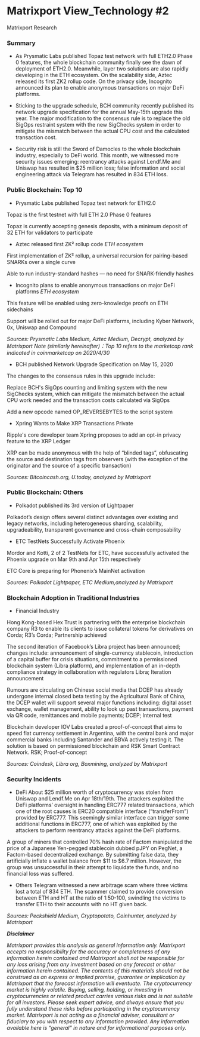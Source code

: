# Matrixport View_Technology #2
Matrixport Research

### Summary
- As Prysmatic Labs published Topaz test network with full ETH2.0 Phase 0 features, the whole blockchain community finally see the dawn of deployment of ETH2.0. Meanwhile, layer two solutions are also rapidly developing in the ETH ecosystem. On the scalability side, Aztec released its first ZK2 rollup code. On the privacy side, Incognito announced its plan to enable anonymous transactions on major DeFi platforms.

- Sticking to the upgrade schedule, BCH community recently published its network upgrade specification for the annual May-15th upgrade this year. The major modification to the consensus rule is to replace the old SigOps restraint system with the new SigChecks system in order to mitigate the mismatch between the actual CPU cost and the calculated transaction cost.

- Security risk is still the Sword of Damocles to the whole blockchain industry, especially to DeFi world. This month, we witnessed more security issues emerging: reentrancy attacks against Lendf.Me and Uniswap has resulted in $25 million loss; false information and social engineering attack via Telegram has resulted in 834 ETH loss.

### Public Blockchain:  Top 10
- Prysmatic Labs published Topaz test network for ETH2.0 

Topaz is the first testnet with full ETH 2.0 Phase 0 features

Topaz is currently accepting genesis deposits, with a minimum deposit of 32 ETH for validators to participate

- Aztec released first ZK² rollup code 
*ETH ecosystem*

First implementation of ZK² rollup, a universal recursion for pairing-based SNARKs over a single curve

Able to run industry-standard hashes — no need for SNARK-friendly hashes

- Incognito plans to enable anonymous transactions on major DeFi platforms
*ETH ecosystem*

This feature will be enabled using zero-knowledge proofs on ETH sidechains

Support will be rolled out for major DeFi platforms, including Kyber Network, 0x, Uniswap and Compound

*Sources: Prysmatic Labs Medium, Aztec Medium, Decrypt, analyzed by Matrixport
Note (similarly hereinafter)：Top 10 refers to the marketcap rank indicated in coinmarketcap on 2020/4/30*

- BCH published Network Upgrade Specification on May 15, 2020

The changes to the consensus rules in this upgrade include:

Replace BCH's SigOps counting and limiting system with the new SigChecks system, which can mitigate the mismatch between the actual CPU work needed and the transaction costs calculated via SigOps 

Add a new opcode named OP_REVERSEBYTES to the script system

- Xpring Wants to Make XRP Transactions Private

Ripple's core developer team Xpring proposes to add an opt-in privacy feature to the XRP Ledger

XRP can be made anonymous with the help of “blinded tags”, obfuscating the source and destination tags from observers (with the exception of the originator and the source of a specific transaction)

*Sources: Bitcoincash.org, U.today, analyzed by Matrixport*

### Public Blockchain:  Others

- Polkadot  published its 3rd version of Lightpaper

Polkadot’s design offers several distinct advantages over existing and legacy networks, including heterogeneous sharding, scalability, upgradeability, transparent governance and cross-chain composability

- ETC TestNets Successfully Activate Phoenix

Mordor and Kotti, 2 of 2 TestNets for ETC, have successfully activated the Phoenix upgrade on Mar 9th and Apr 15th respectively

ETC Core is preparing for Phonenix’s MainNet activation

*Sources: Polkadot Lightpaper, ETC Medium,analyzed by Matrixport*

### Blockchain Adoption in Traditional Industries 

- Financial Industry

Hong Kong-based Hex Trust is partnering with the enterprise blockchain company R3 to enable its clients to issue collateral tokens for derivatives on Corda; R3’s Corda; Partnership achieved 

The second iteration of Facebook’s Libra project has been announced; changes include: announcement of single-currency stablecoin, introduction of a capital buffer for crisis situations, commitment to a permissioned blockchain system (Libra platform), and implementation of an in-depth compliance strategy in collaboration with regulators  Libra; Iteration announcement

Rumours are circulating on Chinese social media that DCEP has already undergone internal closed beta testing by the Agricultural Bank of China, the DCEP wallet will support several major functions including: digital asset exchange, wallet management, ability to look up past transactions, payment via QR code, remittances and mobile payments; DCEP; Internal test 

Blockchain developer IOV Labs created a proof-of-concept that aims to speed fiat currency settlement in Argentina, with the central bank and major commercial banks including Santander and BBVA actively testing it. The solution is based on permissioned blockchain and RSK Smart Contract Network. RSK; Proof-of-concept

*Sources: Coindesk, Libra org, Boxmining, analyzed by Matrixport*

### Security Incidents

- DeFi
About $25 million worth of cryptocurrency was stolen from Uniswap and Lendf.Me on Apr 18th/19th. The attackers exploited the DeFi platforms’ oversight in handling ERC777 related transactions, which one of the root causes is ERC20 compatible interface (“transferFrom”) provided by ERC777. This seemingly similar interface can trigger some additional functions in ERC777, one of which was exploited by the attackers to perform reentrancy attacks against the DeFi platforms.

A group of miners that controlled 70% hash rate of Factom manipulated the price of a Japanese Yen-pegged stablecoin dubbed pJPY on PegNet, a Factom-based decentralized exchange. By submitting false data, they artificially inflate a wallet balance from $11 to $6.7 million. However, the group was unsuccessful in their attempt to liquidate the funds, and no financial loss was suffered.

- Others
Telegram witnessed a new arbitrage scam where three victims lost a total of 834 ETH. The scammer claimed to provide conversion between ETH and HT at the ratio of 1:50-100, swindling the victims to transfer ETH to their accounts with no HT given back.

*Sources: Peckshield Medium, Cryptopotato, Coinhunter, analyzed by Matrixport*

***Disclaimer***

*Matrixport provides this analysis as general information only. Matrixport accepts no responsibility for the accuracy or completeness of any information herein contained and Matrixport shall not be responsible for any loss arising from any investment based on any forecast or other information herein contained. The contents of this materials should not be construed as an express or implied promise, guarantee or implication by Matrixport that the forecast information will eventuate. The cryptocurrency market is highly volatile. Buying, selling, holding, or investing in cryptocurrencies or related product carries various risks and is not suitable for all investors. Please seek expert advice, and always ensure that you fully understand these risks before participating in the cryptocurrency market.
Matrixport is not acting as a financial adviser, consultant or fiduciary to you with respect to any information provided. Any information available here is “general” in nature and for informational purposes only.*
